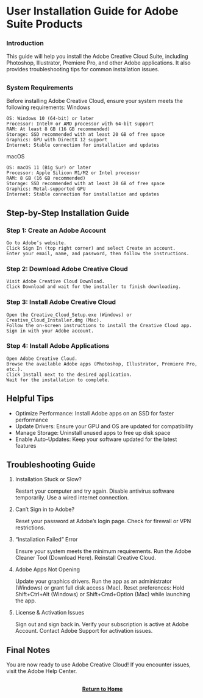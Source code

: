 # User Installation Guide for Adobe Suite Products

<h3>Introduction</h3>

This guide will help you install the Adobe Creative Cloud Suite, including Photoshop, Illustrator, Premiere Pro, and other Adobe applications. It also provides troubleshooting tips for common installation issues.

<h2></h2>

<h3>System Requirements</h3>

Before installing Adobe Creative Cloud, ensure your system meets the following requirements:
Windows

    OS: Windows 10 (64-bit) or later
    Processor: Intel® or AMD processor with 64-bit support
    RAM: At least 8 GB (16 GB recommended)
    Storage: SSD recommended with at least 20 GB of free space
    Graphics: GPU with DirectX 12 support
    Internet: Stable connection for installation and updates

macOS

    OS: macOS 11 (Big Sur) or later
    Processor: Apple Silicon M1/M2 or Intel processor
    RAM: 8 GB (16 GB recommended)
    Storage: SSD recommended with at least 20 GB of free space
    Graphics: Metal-supported GPU
    Internet: Stable connection for installation and updates

<h2>Step-by-Step Installation Guide</h2>

<h3>Step 1: Create an Adobe Account</h3>


    Go to Adobe’s website.
    Click Sign In (top right corner) and select Create an account.
    Enter your email, name, and password, then follow the instructions.

<h3>Step 2: Download Adobe Creative Cloud</h3>


    Visit Adobe Creative Cloud Download.
    Click Download and wait for the installer to finish downloading.

<h3>Step 3: Install Adobe Creative Cloud</h3>


    Open the Creative_Cloud_Setup.exe (Windows) or Creative_Cloud_Installer.dmg (Mac).
    Follow the on-screen instructions to install the Creative Cloud app.
    Sign in with your Adobe account.

<h3>Step 4: Install Adobe Applications</h3>


    Open Adobe Creative Cloud.
    Browse the available Adobe apps (Photoshop, Illustrator, Premiere Pro, etc.).
    Click Install next to the desired application.
    Wait for the installation to complete.

<h2>Helpful Tips</h2>

- Optimize Performance: Install Adobe apps on an SSD for faster performance
- Update Drivers: Ensure your GPU and OS are updated for compatibility
- Manage Storage: Uninstall unused apps to free up disk space
- Enable Auto-Updates: Keep your software updated for the latest features

<h2>Troubleshooting Guide</h2>

1. Installation Stuck or Slow?

    Restart your computer and try again.
    Disable antivirus software temporarily.
    Use a wired internet connection.

2. Can’t Sign in to Adobe?

    Reset your password at Adobe’s login page.
    Check for firewall or VPN restrictions.

3. “Installation Failed” Error

    Ensure your system meets the minimum requirements.
    Run the Adobe Cleaner Tool (Download Here).
    Reinstall Creative Cloud.

4. Adobe Apps Not Opening

    Update your graphics drivers.
    Run the app as an administrator (Windows) or grant full disk access (Mac).
    Reset preferences:
        Hold Shift+Ctrl+Alt (Windows) or Shift+Cmd+Option (Mac) while launching the app.

5. License & Activation Issues

    Sign out and sign back in.
    Verify your subscription is active at Adobe Account.
    Contact Adobe Support for activation issues.

<h2>Final Notes</h2>

You are now ready to use Adobe Creative Cloud! If you encounter issues, visit the Adobe Help Center.

<h2></h2>
<p align="center">
  <a href="https://github.com/rlangc/Test_RCL.git"><b>Return to Home</b></a>
